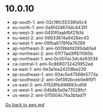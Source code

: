 
 # 10.0.10
- ap-south-1: ami-02c18fc55338fa5c4
- eu-north-1: ami-0a6fd2d67ddc4435f
- eu-west-3: ami-0410f0aabfbf21b1d
- eu-west-2: ami-06633614a9426ec43
- eu-west-1: ami-09fba6178f6a76289
- ap-northeast-3: ami-0019bbfd295dab1a4
- ap-northeast-2: ami-01f77ad3ff611065b
- ap-northeast-1: ami-0c007ac3dc4e93538
- ca-central-1: ami-0c8680732429952ad
- sa-east-1: ami-0e3a1ea24208be226
- ap-southeast-1: ami-00ac5e47568e5773a
- ap-southeast-2: ami-0ef392bceb0e8f5f1
- us-east-2: ami-01528fb498693cd58
- us-west-1: ami-04b8b5e0e73528fcf
- us-west-2: ami-075504c74a3bfad7f

[Go back to aws.md](../../aws.md) 
